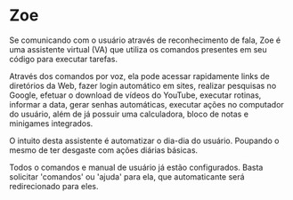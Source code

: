 # Zoe
Se comunicando com o usuário através de reconhecimento de fala, Zoe é uma assistente virtual (VA) que utiliza os comandos presentes em seu código para executar tarefas.

Através dos comandos por voz, ela pode acessar rapidamente links de diretórios da Web, fazer login automático em sites, realizar pesquisas no Google, efetuar o download de vídeos do YouTube, executar rotinas, informar a data, gerar senhas automáticas, executar ações no computador do usuário, além de já possuir uma calculadora, bloco de notas e minigames integrados.

O intuito desta assistente é automatizar o dia-dia do usuário. Poupando o mesmo de ter desgaste com ações diárias básicas.

Todos o comandos e manual de usuário já estão configurados. Basta solicitar 'comandos' ou 'ajuda' para ela, que automaticante será redirecionado para eles.
